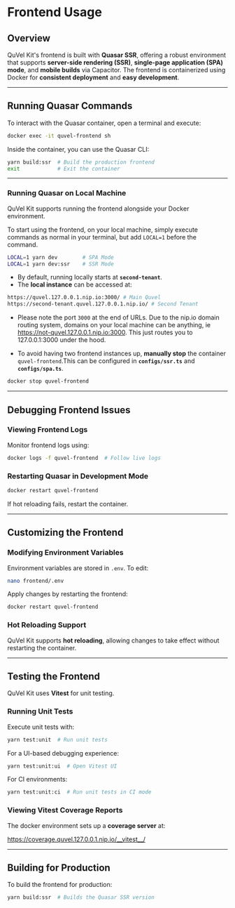 # Frontend Usage

## Overview

QuVel Kit's frontend is built with **Quasar SSR**, offering a robust environment that supports **server-side rendering (SSR)**, **single-page application (SPA) mode**, and **mobile builds** via Capacitor. The frontend is containerized using Docker for **consistent deployment** and **easy development**.

---

## Running Quasar Commands

To interact with the Quasar container, open a terminal and execute:

```bash
docker exec -it quvel-frontend sh
```

Inside the container, you can use the Quasar CLI:

```bash
yarn build:ssr  # Build the production frontend
exit            # Exit the container
```

---

### Running Quasar on Local Machine

QuVel Kit supports running the frontend alongside your Docker environment.  

To start using the frontend, on your local machine, simply execute commands as normal in your terminal, but add `LOCAL=1` before the command.

```bash
LOCAL=1 yarn dev        # SPA Mode
LOCAL=1 yarn dev:ssr    # SSR Mode
```

- By default, running locally starts at **`second-tenant`**.  
- The **local instance** can be accessed at:

```bash
https://quvel.127.0.0.1.nip.io:3000/ # Main Quvel
https://second-tenant.quvel.127.0.0.1.nip.io/ # Second Tenant
```

- Please note the port `3000` at the end of URLs. Due to the nip.io domain routing system, domains on your local machine can be anything, ie <https://not-quvel.127.0.0.1.nip.io:3000>. This just routes you to 127.0.0.1:3000 under the hood.

- To avoid having two frontend instances up, **manually stop** the container `quvel-frontend`.This can be configured in **`configs/ssr.ts`** and **`configs/spa.ts`**.

```bash
docker stop quvel-frontend
```

---

## Debugging Frontend Issues

### Viewing Frontend Logs

Monitor frontend logs using:

```bash
docker logs -f quvel-frontend  # Follow live logs
```

### Restarting Quasar in Development Mode

```bash
docker restart quvel-frontend
```

If hot reloading fails, restart the container.

---

## Customizing the Frontend

### **Modifying Environment Variables**

Environment variables are stored in `.env`. To edit:

```bash
nano frontend/.env
```

Apply changes by restarting the frontend:

```bash
docker restart quvel-frontend
```

### **Hot Reloading Support**

QuVel Kit supports **hot reloading**, allowing changes to take effect without restarting the container.

---

## Testing the Frontend

QuVel Kit uses **Vitest** for unit testing.

### Running Unit Tests

Execute unit tests with:

```bash
yarn test:unit  # Run unit tests
```

For a UI-based debugging experience:

```bash
yarn test:unit:ui  # Open Vitest UI
```

For CI environments:

```bash
yarn test:unit:ci  # Run unit tests in CI mode
```

### **Viewing Vitest Coverage Reports**

The docker environment sets up a **coverage server** at:

<https://coverage.quvel.127.0.0.1.nip.io/__vitest__/>

---

## Building for Production

To build the frontend for production:

```bash
yarn build:ssr  # Builds the Quasar SSR version
```
